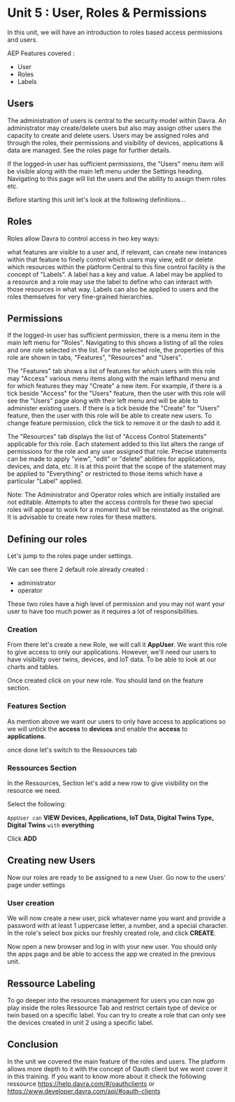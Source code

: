 # Unit 5 : User, Roles & Permissions

In this unit, we will have an introduction to roles based access permissions and users.

AEP Features covered :
* User
* Roles
* Labels



## Users

The administration of users is central to the security model within Davra. An administrator may create/delete users but also may assign other users the capacity to create and delete users. Users may be assigned roles and through the roles, their permissions and visibility of devices, applications & data are managed. See the roles page for further details.

If the logged-in user has sufficient permissions, the "Users" menu item will be visible along with the main left menu under the Settings heading. Navigating to this page will list the users and the ability to assign them roles etc.


Before starting this unit let's look at the following definitions...

## Roles

Roles allow Davra to control access in two key ways:

what features are visible to a user and, if relevant, can create new instances within that feature
to finely control which users may view, edit or delete which resources within the platform
Central to this fine control facility is the concept of "Labels". A label has a key and value. A label may be applied to a resource and a role may use the label to define who can interact with those resources in what way. Labels can also be applied to users and the roles themselves for very fine-grained hierarchies.


## Permissions

If the logged-in user has sufficient permission, there is a menu item in the main left menu for "Roles". Navigating to this shows a listing of all the roles and one role selected in the list. For the selected role, the properties of this role are shown in tabs, "Features", "Resources" and "Users".

The "Features" tab shows a list of features for which users with this role may "Access" various menu items along with the main lefthand menu and for which features they may "Create" a new item. For example, if there is a tick beside "Access" for the "Users" feature, then the user with this role will see the "Users" page along with their left menu and will be able to administer existing users. If there is a tick beside the "Create" for "Users" feature, then the user with this role will be able to create new users. To change feature permission, click the tick to remove it or the dash to add it.

The "Resources" tab displays the list of "Access Control Statements" applicable for this role. Each statement added to this list alters the range of permissions for the role and any user assigned that role. Precise statements can be made to apply "view", "edit" or "delete" abilities for applications, devices, and data, etc. It is at this point that the scope of the statement may be applied to "Everything" or restricted to those items which have a particular "Label" applied.

Note: The Administrator and Operator roles which are initially installed are not editable. Attempts to alter the access controls for these two special roles will appear to work for a moment but will be reinstated as the original. It is advisable to create new roles for these matters.



## Defining our roles

Let's jump to the roles page under settings.

We can see there 2 default role already created :
* administrator
* operator

These two roles have a high level of permission and you may not want your user to have too much power as it requires a lot of responsibilities.

### Creation
From there let's create a new Role, we will call it **AppUser**. We want this role to give access to only our applications. However, we'll need our users to have visibility over twins, devices, and IoT data. To be able to look at our charts and tables.

Once created click on your new role. You should land on the feature section.

### Features Section

As mention above we want our users to only have access to applications so we will untick the **access** to **devices** and enable the **access** to **applications**.

once done let's switch to the Ressources tab

### Ressources Section

In the Ressources, Section let's add a new row to give visibility on the resource we need.

Select the following:

`AppUser can` **VIEW Devices, Applications, IoT Data, Digital Twins Type, Digital Twins** `with` **everything**

Click **ADD**


## Creating new Users

Now our roles are ready to be assigned to a new User.
Go now to the users' page under settings

### User creation

We will now create a new user, pick whatever name you want and provide a password with at least 1 uppercase letter, a number, and a special character.
In the role's select box picks our freshly created role, and click **CREATE**.

Now open a new browser and log in with your new user. You should only the apps page and be able to access the app we created in the previous unit.

## Ressource Labeling
To go deeper into the resources management for users you can now go play inside the roles Ressource Tab and restrict certain type of device or twin based on a specific label. You can try to create a role that can only see the devices created in unit 2 using a specific label.



## Conclusion

In the unit we covered the main feature of the roles and users. The platform allows more depth to it with the concept of Oauth client but we wont cover it in this training. If you want to know more about it check the following ressource https://help.davra.com/#/oauthclients or https://www.developer.davra.com/api/#oauth-clients